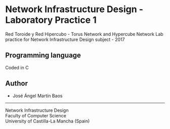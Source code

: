 # Network Infrastructure Design - Laboratory Practice 1
Red Toroide y Red Hipercubo - Torus Network and Hypercube Network
Lab practice for Network Infrastructure Design subject - 2017

## Programming language
Coded in C

## Author
* José Ángel Martín Baos

----------------------------------------------------
Network Infrastructure Design <br>
Faculty of Computer Science <br>
University of Castilla-La Mancha (Spain)
